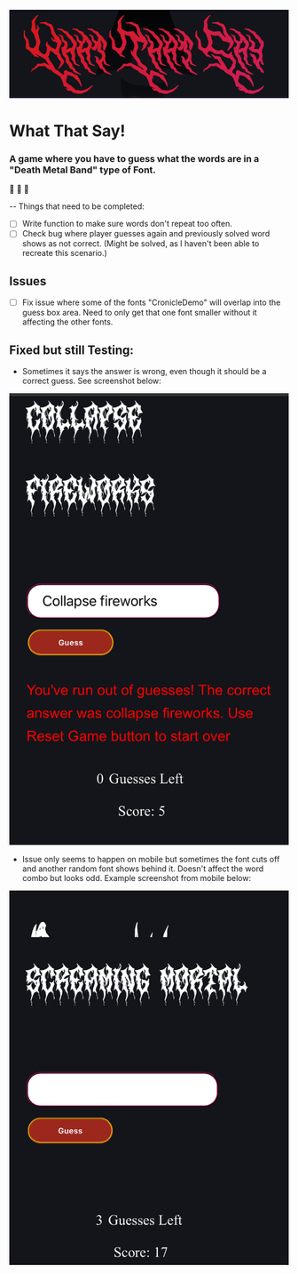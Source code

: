 ![What that say logo](./public/metal-logo.PNG)

# What That Say!

### A game where you have to guess what the words are in a "Death Metal Band" type of Font.

:metal: :metal: :metal:

-- Things that need to be completed:

- [ ] Write function to make sure words don't repeat too often.
- [ ] Check bug where player guesses again and previously solved word shows as not correct. (Might be solved, as I haven't been able to recreate this scenario.)

## Issues

- [ ] Fix issue where some of the fonts "CronicleDemo" will overlap into the guess box area. Need to only get that one font smaller without it affecting the other fonts.

## Fixed but still Testing:

- Sometimes it says the answer is wrong, even though it should be a correct guess. See screenshot below:

![Correct answer Error](./public/answer_error.PNG)

- Issue only seems to happen on mobile but sometimes the font cuts off and another random font shows behind it. Doesn't affect the word combo but looks odd. Example screenshot from mobile below:

![Font Issue](./public/font_issue.jpg)
